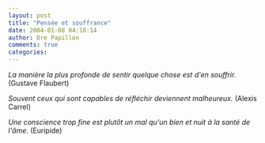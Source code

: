 ```yaml
---
layout: post
title: "Pensée et souffrance"
date: 2004-01-08 04:18:14
author: Dre Papillon
comments: true
categories: 
---
```



*La manière la plus profonde de sentir quelque chose est d'en souffrir.*  (Gustave Flaubert)

*Souvent ceux qui sont capables de réfléchir deviennent malheureux.*  (Alexis Carrel)

*Une conscience trop fine est plutôt un mal qu'un bien et nuit à la santé de l'âme.*  (Euripide)